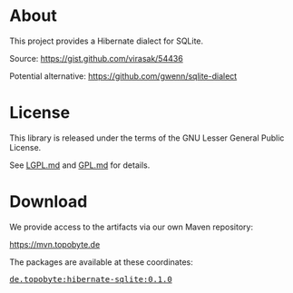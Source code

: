 # About

This project provides a Hibernate dialect for SQLite.

Source: https://gist.github.com/virasak/54436

Potential alternative: https://github.com/gwenn/sqlite-dialect

# License

This library is released under the terms of the GNU Lesser General Public
License.

See [LGPL.md](LGPL.md) and [GPL.md](GPL.md) for details.

# Download

We provide access to the artifacts via our own Maven repository:

<https://mvn.topobyte.de>

The packages are available at these coordinates:

<pre>
<a href="https://mvn.topobyte.de/de/topobyte/hibernate-sqlite/0.1.0/">de.topobyte:hibernate-sqlite:0.1.0</a>
</pre>
